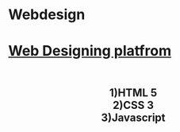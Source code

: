 # Webdesign
<h1><u>Web Designing platfrom</u></h1>
<div align="center";
        text-color="cyan">
<h2>
<br>
1)HTML 5
<br>
2)CSS 3
<br>
3)Javascript
</h2></div>